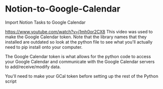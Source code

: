 # Notion-to-Google-Calendar
Import Notion Tasks to Google Calendar

https://www.youtube.com/watch?v=j1mh0or2CX8 This video was used to make the Google Calendar token. Note that  the library names that they installed are outdated so look at the python file to see what you'll actually need to pip install onto your computer. 

The Google Calendar token is what allows for the python code to access your Google Calendar and communicate with the Google Calendar servers to add/receive/modify data. 

You'll need to make your GCal token before setting up the rest of the Python script 
